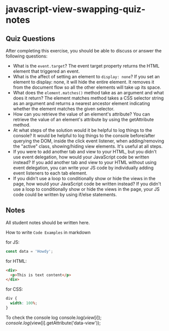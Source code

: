 # javascript-view-swapping-quiz-notes

## Quiz Questions

After completing this exercise, you should be able to discuss or answer the following questions:

- What is the `event.target`?
  The event target property returns the HTML element that triggered an event.
- What is the affect of setting an element to `display: none`?
  If you set an element to display: none, it will hide the entire element. It removes it from the document flow so all the other elements will take up its space.
- What does the `element.matches()` method take as an argument and what does it return?
  The element matches method takes a CSS selector string as an argument and returns a nearest ancestor element indicating whether the element matches the given selector.
- How can you retrieve the value of an element's attribute?
  You can retrieve the value of an element's attribute by using the getAttribute method.
- At what steps of the solution would it be helpful to log things to the console?
  It would be helpful to log things to the console before/after querying the DOM, inside the click event listener, when adding/removing the "active" class, showing/hiding view elements. It's useful at all steps.
- If you were to add another tab and view to your HTML, but you didn't use event delegation, how would your JavaScript code be written instead?
  If you add another tab and view to your HTML without using event delegation, you can write your JS code by individually adding event listeners to each tab element.
- If you didn't use a loop to conditionally show or hide the views in the page, how would your JavaScript code be written instead?
  If you didn't use a loop to conditionally show or hide the views in the page, your JS code could be written by using if/else statements.

## Notes

All student notes should be written here.

How to write `Code Examples` in markdown

for JS:

```javascript
const data = 'Howdy';
```

for HTML:

```html
<div>
  <p>This is text content</p>
</div>
```

for CSS:

```css
div {
  width: 100%;
}
```

To check the console log
console.log($view[i]);
 console.log($view[i].getAttribute('data-view'));

